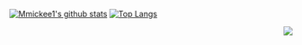 [![Mmickee1's github stats](https://github-readme-stats.vercel.app/api?username=mmickee1&show_icons=true&line_height=21&show_icons=true&theme=algolia&count_private=true)](https://github.com/anuraghazra/github-readme-stats)
[![Top Langs](https://github-readme-stats.vercel.app/api/top-langs/?username=mmickee1&show_icons=true&layout=compact&theme=algolia)](https://github.com/anuraghazra/github-readme-stats)

<img src="https://komarev.com/ghpvc/?username=mmickee1&color=blue&style=flat-square" align="right" />

<!--
**mmickee1/mmickee1** is a ✨ _special_ ✨ repository because its `README.md` (this file) appears on your GitHub profile.

Here are some ideas to get you started:

- 🔭 I’m currently working on ...
- 🌱 I’m currently learning ...
- 👯 I’m looking to collaborate on ...
- 🤔 I’m looking for help with ...
- 💬 Ask me about ...
- 📫 How to reach me: ...
- 😄 Pronouns: ...
- ⚡ Fun fact: ...
-->
